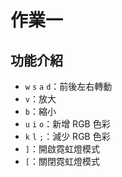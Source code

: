 # 作業一 
## 功能介紹 
* `w` `s` `a` `d`：前後左右轉動
* `v`：放大
* `b`：縮小
* `u` `i` `o`：新增 RGB 色彩
* `k` `l` `;`：減少 RGB 色彩
* `]`：開啟霓虹燈模式
* `[`：關閉霓虹燈模式